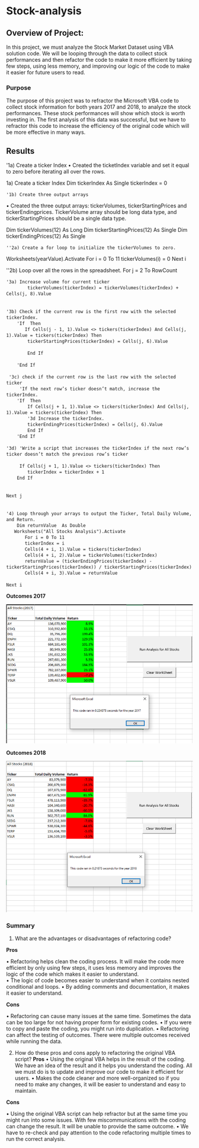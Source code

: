 # Stock-analysis


## **Overview of Project**: 
In this project, we must analyze the Stock Market Dataset using VBA solution code. We will be looping through the data to collect stock performances and then refactor the code to make it more efficient by taking few steps, using less memory, and improving our logic of the code to make it easier for future users to read. 

### **Purpose**
The purpose of this project was to refractor the Microsoft VBA code to collect stock information for both years 2017 and 2018, to analyze the stock performances. These stock performances will show which stock is worth investing in. The first analysis of this data was successful, but we have to refractor this code to increase the efficiency of the original code which will be more effective in many ways. 

## **Results**
'1a) Create a ticker Index
•	Created the ticketIndex variable and set it equal to zero before iterating all over the rows.

 1a) Create a ticker Index
    Dim tickerIndex As Single
    tickerIndex = 0

    '1b) Create three output arrays
•	Created the three output arrays: tickerVolumes, tickerStartingPrices and tickerEndingprices. TickerVolume array should be long data type, and tickerStartingPrices should be a single data type.
    
   Dim tickerVolumes(12) As Long
   Dim tickerStartingPrices(12) As Single
   Dim tickerEndingPrices(12) As Single

    ''2a) Create a for loop to initialize the tickerVolumes to zero. 

Worksheets(yearValue).Activate
    For i = 0 To 11
    tickerVolumes(i) = 0
    Next i
     
 ''2b) Loop over all the rows in the spreadsheet.
    For j = 2 To RowCount
    
    '3a) Increase volume for current ticker
            tickerVolumes(tickerIndex) = tickerVolumes(tickerIndex) + Cells(j, 8).Value
                
         
    '3b) Check if the current row is the first row with the selected tickerIndex.
        'If  Then
           If Cells(j - 1, 1).Value <> tickers(tickerIndex) And Cells(j, 1).Value = tickers(tickerIndex) Then
            tickerStartingPrices(tickerIndex) = Cells(j, 6).Value
             
            End If
            
        'End If
        
     '3c) check if the current row is the last row with the selected ticker
         'If the next row’s ticker doesn’t match, increase the tickerIndex.
        'If  Then
            If Cells(j + 1, 1).Value <> tickers(tickerIndex) And Cells(j, 1).Value = tickers(tickerIndex) Then
            '3d Increase the tickerIndex.
            tickerEndingPrices(tickerIndex) = Cells(j, 6).Value
            End If
        'End If
        
    '3d) 'Write a script that increases the tickerIndex if the next row’s ticker doesn’t match the previous row’s ticker
        
         If Cells(j + 1, 1).Value <> tickers(tickerIndex) Then
            tickerIndex = tickerIndex + 1
        End If
   
    
    Next j
    
    
    '4) Loop through your arrays to output the Ticker, Total Daily Volume, and Return.
        Dim returnValue  As Double
       Worksheets("All Stocks Analysis").Activate
           For i = 0 To 11
           tickerIndex = i
           Cells(4 + i, 1).Value = tickers(tickerIndex)
           Cells(4 + i, 2).Value = tickerVolumes(tickerIndex)
           returnValue = (tickerEndingPrices(tickerIndex) - tickerStartingPrices(tickerIndex)) / tickerStartingPrices(tickerIndex)
           Cells(4 + i, 3).Value = returnValue

    Next i

**Outcomes 2017** 

![VBA_Challenge_2017](https://github.com/Zainak94/stock-analysis/blob/main/VBA_Challenge_2017.PNG)

**Outcomes 2018**

![VBA_Challenge_2018](https://github.com/Zainak94/stock-analysis/blob/main/VBA_Challenge_2018.PNG)

### **Summary**


1.	What are the advantages or disadvantages of refactoring code?

**Pros**

•	Refactoring helps clean the coding process. It will make the code more efficient by only using few steps, it uses less memory and improves the logic of the code which makes it easier to understand.  
•	The logic of code becomes easier to understand when it contains nested conditional and loops. 
•	By adding comments and documentation, it makes it easier to understand. 

**Cons**

•	Refactoring can cause many issues at the same time. Sometimes the data can be too large for not having proper form for existing codes. 
•	If you were to copy and paste the coding, you might run into duplication. 
•	Refactoring can affect the testing of outcomes. There were multiple outcomes received while running the data. 

2.	How do these pros and cons apply to refactoring the original VBA script?
**Pros**
•	Using the original VBA helps in the result of the coding. We have an idea of the result and it helps you understand the coding. All we must do is to update and improve our code to make it efficient for users.
•	Makes the code cleaner and more well-organized so if you need to make any changes, it will be easier to understand and easy to maintain. 

**Cons**

•	Using the original VBA script can help refractor but at the same time you might run into some issues. With few miscommunications with the coding can change the result. It will be unable to provide the same outcome. 
•	We have to re-check and pay attention to the code refactoring multiple times to run the correct analysis. 
